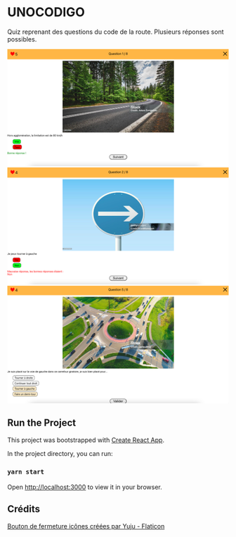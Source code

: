 # UNOCODIGO

Quiz reprenant des questions du code de la route. Plusieurs réponses sont possibles.

![QuestionVraie](src/assets/questionVraie.png)
![QuestionFausse](src/assets/questionFausse.png)
![Question](src/assets/questionNonRepondue.png)

## Run the Project

This project was bootstrapped with [Create React App](https://github.com/facebook/create-react-app).

In the project directory, you can run:

### `yarn start`

Open [http://localhost:3000](http://localhost:3000) to view it in your browser.


## Crédits
<a href="https://www.flaticon.com/fr/icones-gratuites/bouton-de-fermeture" title="bouton de fermeture icônes">Bouton de fermeture icônes créées par Yuju - Flaticon</a>